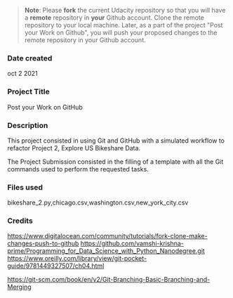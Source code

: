 >**Note**: Please **fork** the current Udacity repository so that you will have a **remote** repository in **your** Github account. Clone the remote repository to your local machine. Later, as a part of the project "Post your Work on Github", you will push your proposed changes to the remote repository in your Github account.

### Date created
oct 2 2021

### Project Title
Post your Work on GitHub

### Description
This project consisted in using Git and GitHub with a simulated workflow to refactor Project 2, Explore US Bikeshare Data.

The Project Submission consisted in the filling of a template with all the Git commands used to perform the requested tasks.

### Files used
bikeshare_2.py,chicago.csv,washington.csv,new_york_city.csv

### Credits
https://www.digitalocean.com/community/tutorials/fork-clone-make-changes-push-to-github
https://github.com/vamshi-krishna-prime/Programming_for_Data_Science_with_Python_Nanodegree.git
https://www.oreilly.com/library/view/git-pocket-guide/9781449327507/ch04.html

https://git-scm.com/book/en/v2/Git-Branching-Basic-Branching-and-Merging